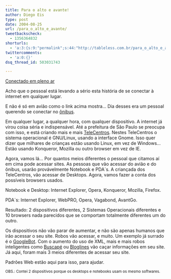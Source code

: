 ```yaml
---
title: Para o alto e avante!
author: Diego Eis
type: post
date: 2004-08-25
url: /para_o_alto_e_avante/
tweetbackscheck:
  - 1356364832
shorturls:
  - 'a:3:{s:9:"permalink";s:44:"http://tableless.com.br/para_o_alto_e_avante";s:7:"tinyurl";s:26:"http://tinyurl.com/3s54cm3";s:4:"isgd";s:19:"http://is.gd/XLlFhA";}'
twittercomments:
  - 'a:0:{}'
dsq_thread_id: 503031743

---
```

[Conectado em pleno ar][1]
                  
Acho que o pessoal está levando a sério esta história de se conectar à internet em qualquer lugar. 
                  
E não é só em avião como o link acima mostra&#8230; Dia desses era um pessoal querendo se conectar no [ônibus][2]. 

Em qualquer lugar, a qualquer hora, com qualquer dispositivo. A internet já virou coisa séria e indispensável. Até a prefeitura de São Paulo se preocupa com isso, e está criando mais e mais [TeleCentros][3]. Nestes TeleCentros o sistema operacional é GNU/Linux, usando a interface Gnome. Isso quer dizer que milhares de crianças estão usando Linux, em vez de Windows&#8230; Estão usando Konqueror, Mozilla ou outro browser em vez de IE. 

Agora, vamos lá&#8230; Por quantos meios diferentes o pessoal que citamos aí em cima pode acessar sites. As pessoas que vão acessar do avião e do ônibus, usarão provávelmente Notebook e PDA´s. A criançada dos TeleCentros, vão acessar de Desktops. Agora, vamos fazer a conta dos possíveis browsers usados.
                  
Notebook e Desktop: Internet Explorer, Opera, Konqueror, Mozilla, Firefox.
                  
PDA´s: Internet Explorer, WebPRO, Opera, Vagabond, AvantGo.
                  
Resultado: 2 dispositivos diferentes, 2 Sistemas Operacionais diferentes e 10 browsers nada parecidos que se comportam totalmente diferentes um do outro. 

Os dispositivos não vão parar de aumentar, e não são apenas humanos que irão acessar o seu site. Robos vão acessar, e muito. Um exemplo já surrado é o [GoogleBot][4]. Com o aumento do uso de XML, mais e mais robos inteligentes como [Buscapé][5] ou [Bloglines][6] vão caçar informações em seu site. Já aqui, foram mais 3 meios diferentes de acessar seu site. 

Padrões Web estão aqui para isso, para ajudar. 

<small>OBS.: Contei 2 dispositivos porque os desktops e notebooks usam os mesmo softwares.</small>

 [1]: http://www.mobilelife.com.br/
 [2]: http://www.mobilelife.com.br/comenta.asp?post=152
 [3]: http://www.telecentros.sp.gov.br/interna.php?id=911
 [4]: http://www.google.com/bot.html
 [5]: http://www.buscapé.com.br/
 [6]: http://www.bloglines.com/